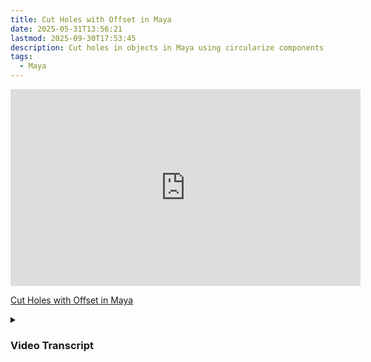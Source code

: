 ```yaml
---
title: Cut Holes with Offset in Maya
date: 2025-05-31T13:56:21
lastmod: 2025-09-30T17:53:45
description: Cut holes in objects in Maya using circularize components and the offset command in extrude
tags:
  - Maya
---
```


<div class="iframe-16-9-container">
<iframe class="youTubeIframe" width="560" height="315" src="https://www.youtube.com/embed/PHj-rv7U-Ac?rel=0" title="YouTube video player" frameborder="0" allow="accelerometer; autoplay; clipboard-write; encrypted-media; gyroscope; picture-in-picture; web-share" referrerpolicy="strict-origin-when-cross-origin" allowfullscreen></iframe>
</div>

[Cut Holes with Offset in Maya](https://youtu.be/PHj-rv7U-Ac)

<details>
<summary>

### Video Transcript

</summary>

How do you cut a round hole in an object in Autodesk Maya? How can you cut into an object just on one side with a perfectly circular sized hole in Autodesk Maya? This tutorial will show you how to quickly cut a hole in any object in Autodesk Maya.

First, I'll select a cube, then under the attribute editor select pcube1.

I'll translate it up one unit. So now it is sitting on the grid.

Next select polyCube1 in the attribute editor of Autodesk Maya.

In the attribute Editor, add four subdivisions for the width four subdivisions, for the depth and two subdivisions, for the height, Right
click and select edge mode. Orbit around and then hold shift to select the edges that you want to use as your whole. Once I have these edges selected, hold shift right click circularize components. Now this is circularized?

Press Q to escape out of the menu. Then hold right mouse button and go to face mode. Select each of these faces. Then we're going to extrude. Press Ctrl or command E to extrude. We need to use the offset command.

Hold Ctrl while you are dragging with your left mouse button to get a more even offset.

Now that it is offset, we can press G to repeat the extrude. we can go down a little bit. Press G to repeat the extrude again.

Now we're making the hole. Press G one more time to repeat the extrude.

Press G again and this time we'll use offset while holding the Ctrl key to inset that face.

Press Q to escape out of the command. Then in Autodesk Maya if you press three goes into smooth mode.

And if I orbit around you can tell that this is a perfectly round hole in this cube. I'll go back to one.

So now we can go ahead and add some holding edges.

Hold shift right mouse button to get the multi cut tool.

If I hold the control button then I can go ahead and snap right on the edges.

And if I hold shift then it'll give me snapping on certain percentages.

I can orbit around hold control and shift and snap right where I want that to be.

If I press three now, you can see that it has all of these holding edges.

Right click to go to object mode.

Press Q to escape out of the Multi cut tool.

Then hold shift, right click and smooth the object.

Once can off click If you orbit around you can tell that this is a really nice subdivided hole in an object in Maya.

So hopefully this allows you to cut holes in objects that are perfectly round on just one side of an object in Autodesk Maya.

Happy 3D modeling!

</details>
